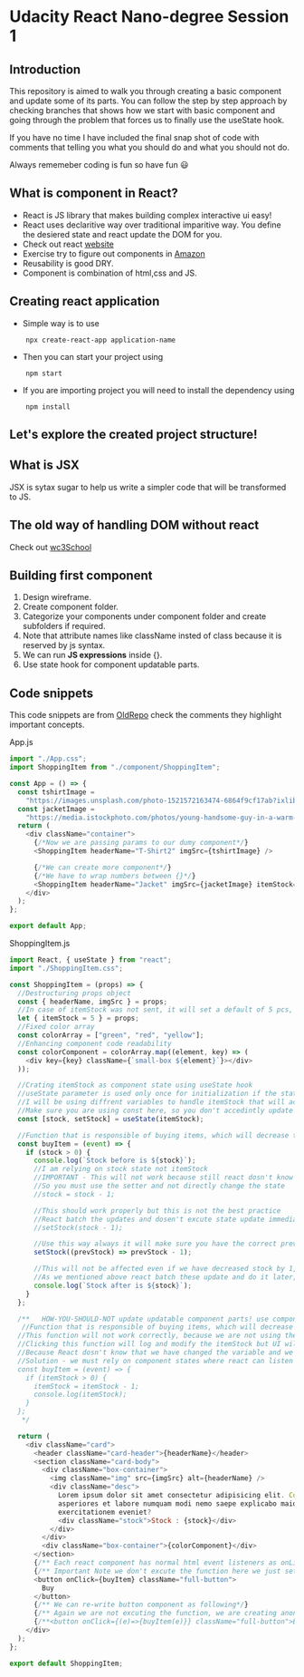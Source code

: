 # Udacity React Nano-degree Session 1

## Introduction

This repository is aimed to walk you through creating a basic component and update some of its parts. You can follow the step by step approach by checking branches that shows how we start with basic component and going through the problem that forces us to finally use the useState hook.

If you have no time I have included the final snap shot of code with comments that telling you what you should do and what you should not do.

Always rememeber coding is fun so have fun 😃

## What is component in React?

- React is JS library that makes building complex interactive ui easy!
- React uses declaritive way over traditional imparitive way. You define the desiered state and react update the DOM for you.
- Check out react [website](https://reactjs.org/)
- Exercise try to figure out components in [Amazon](https://www.amazon.eg/)
- Reusability is good DRY.
- Component is combination of html,css and JS.

## Creating react application

- Simple way is to use 
```
    npx create-react-app application-name
```
- Then you can start your project using 
```
    npm start
```
- If you are importing project you will need to install the dependency using 
```
    npm install
```

## Let's explore the created project structure!

## What is JSX

JSX is sytax sugar to help us write a simpler code that will be transformed to JS.

## The old way of handling DOM without react

Check out [wc3School](https://www.w3schools.com/jsref/met_node_appendchild.asp) 

## Building first component

1. Design wireframe.
2. Create component folder.
3. Categorize your components under component folder and create subfolders if required.
4. Note that attribute names like className insted of class because it is reserved by js syntax.
5. We can run **JS expressions** inside {}.
6. Use state hook for component updatable parts.

## Code snippets

This code snippets are from [OldRepo](https://github.com/mtzSanad/udacity-react-session1) check the comments they highlight important concepts.

App.js

```js
import "./App.css";
import ShoppingItem from "./component/ShoppingItem";

const App = () => {
  const tshirtImage =
    "https://images.unsplash.com/photo-1521572163474-6864f9cf17ab?ixlib=rb-1.2.1&ixid=MnwxMjA3fDB8MHxzZWFyY2h8MXx8dCUyMHNoaXJ0fGVufDB8fDB8fA%3D%3D&w=1000&q=80";
  const jacketImage =
    "https://media.istockphoto.com/photos/young-handsome-guy-in-a-warm-knitted-clothes-against-a-background-of-picture-id1300962106?k=20&m=1300962106&s=612x612&w=0&h=TkNDPpgEDHYG6xXG-f6x7Gg7dF9EMKQTFpSkbOpIniM=";
  return (
    <div className="container">
      {/*Now we are passing params to our dumy component*/}
      <ShoppingItem headerName="T-Shirt2" imgSrc={tshirtImage} />

      {/*We can create more component*/}
      {/*We have to wrap numbers between {}*/}
      <ShoppingItem headerName="Jacket" imgSrc={jacketImage} itemStock={10} />
    </div>
  );
};

export default App;
```

ShoppingItem.js

```js
import React, { useState } from "react";
import "./ShoppingItem.css";

const ShoppingItem = (props) => {
  //Destructuring props object
  const { headerName, imgSrc } = props;
  //In case of itemStock was not sent, it will set a default of 5 pcs, we used let as we will change it later
  let { itemStock = 5 } = props;
  //Fixed color array
  const colorArray = ["green", "red", "yellow"];
  //Enhancing component code readability
  const colorComponent = colorArray.map((element, key) => (
    <div key={key} className={`small-box ${element}`}></div>
  ));

  //Crating itemStock as component state using useState hook
  //useState parameter is used only once for initialization if the state is initialized it will not re-initialize again.
  //I will be using diffrent variables to handle itemStock that will act as component state
  //Make sure you are using const here, so you don't accedintly update the variable direct without the setter
  const [stock, setStock] = useState(itemStock);

  //Function that is responsible of buying items, which will decrease the stockItem count till zero.
  const buyItem = (event) => {
    if (stock > 0) {
      console.log(`Stock before is ${stock}`);
      //I am relying on stock state not itemStock
      //IMPORTANT - This will not work because still react dosn't know you have changed the state
      //So you must use the setter and not directly change the state
      //stock = stock - 1;

      //This should work properly but this is not the best practice
      //React batch the updates and dosen't excute state update immediatly, it first check the priority and can later do the update
      //setStock(stock - 1);

      //Use this way always it will make sure you have the correct previous state
      setStock((prevStock) => prevStock - 1);

      //This will not be affected even if we have decreased stock by 1, WHY?
      //As we mentioned above react batch these update and do it later, you properly will not notice this in most cases
      console.log(`Stock after is ${stock}`);
    }
  };

  /**   HOW-YOU-SHOULD-NOT update updatable component parts! use component state.
   //Function that is responsible of buying items, which will decrease the stockItem count till zero.
  //This function will not work correctly, because we are not using the state
  //Clicking this function will log and modify the itemStock but UI will not be affected! Why?
  //Because React dosn't know that we have changed the variable and we didn't told react to re-render!
  //Solution - we must rely on component states where react can listen to changes and update UI accordinally
  const buyItem = (event) => {
    if (itemStock > 0) {
      itemStock = itemStock - 1;
      console.log(itemStock);
    }
  };
   */

  return (
    <div className="card">
      <header className="card-header">{headerName}</header>
      <section className="card-body">
        <div className="box-container">
          <img className="img" src={imgSrc} alt={headerName} />
          <div className="desc">
            Lorem ipsum dolor sit amet consectetur adipisicing elit. Corporis
            asperiores et labore numquam modi nemo saepe explicabo maiores
            exercitationem eveniet?
            <div className="stock">Stock : {stock}</div>
          </div>
        </div>
        <div className="box-container">{colorComponent}</div>
      </section>
      {/** Each react component has normal html event listeners as onListenerName*/}
      {/** Important Note we don't excute the function here we just set a refrence to it, the actual call will happen on click*/}
      <button onClick={buyItem} className="full-button">
        Buy
      </button>
      {/** We can re-write button component as following*/}
      {/** Again we are not excuting the function, we are creating anonymous function that takes the event and pass it to function when called*/}
      {/**<button onClick={(e)=>{buyItem(e)}} className="full-button">Buy</button>*/}
    </div>
  );
};

export default ShoppingItem;
```


